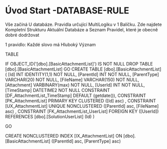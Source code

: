 ﻿# Úvod   Start -DATABASE-RULE  

Vše začíná U databáze. 
Pravidla určující MultiLogiku v 1 Balíčku.
Zde najdete Kompletní Strukturu Aktuální Databáze
a Seznam Pravidel, které je obecně dobré dodržovat

1 pravidlo: Každé slovo má Hluboký Význam

TABLE


 IF OBJECT_ID('[dbo].[BasicAttachmentList]') IS NOT NULL 
 DROP TABLE [dbo].[BasicAttachmentList] 
 GO
 CREATE TABLE [dbo].[BasicAttachmentList] ( 
 [Id]          INT              IDENTITY(1,1)          NOT NULL,
 [ParentId]    INT                                     NOT NULL,
 [ParentType]  VARCHAR(20)                             NOT NULL,
 [FileName]    VARCHAR(150)                            NOT NULL,
 [Attachment]  VARBINARY(max)                          NOT NULL,
 [UserId]      INT                                     NOT NULL,
 [TimeStamp]   DATETIME2                               NOT NULL  CONSTRAINT [DF_AttachmentList_TimeStamp] DEFAULT (getdate()),
 CONSTRAINT   [PK_AttachmentList]  PRIMARY KEY CLUSTERED    ([Id] asc) ,
 CONSTRAINT   [UX_AttachmentList]  UNIQUE      NONCLUSTERED ([ParentId] asc, [FileName] asc) ,
 CONSTRAINT [FK_AttachmentList_UserList] FOREIGN KEY ([UserId]) REFERENCES [dbo].[SolutionUserList] (Id) )
 
 
 GO
 
 CREATE NONCLUSTERED INDEX [IX_AttachmentList] 
    ON [dbo].[BasicAttachmentList] ([ParentId] asc, [ParentType] asc)